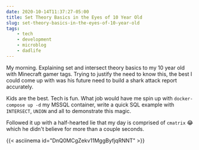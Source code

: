 ```yaml
---
date: 2020-10-14T11:37:27-05:00
title: Set Theory Basics in the Eyes of 10 Year Old
slug: set-theory-basics-in-the-eyes-of-10-year-old
tags:
    - tech
    - development
    - microblog
    - dadlife
---
```


My morning. Explaining set and intersect theory basics to my 10 year old with Minecraft gamer tags.
Trying to justify the need to know this, the best I could come up with was his future need to build a shark attack report accurately.

Kids are the best. Tech is fun. What job would have me spin up with `docker-compose up -d` my MSSQL container, write a quick SQL example with `INTERSECT`, `UNION` and all to demonstrate this magic.

Followed it up with a half-hearted lie that my day is comprised of `cmatrix` 😂  which he didn't believe for more than a couple seconds.

{{< asciinema id="DnQ0MCgZekv11MggByfjqRNNT" >}}
